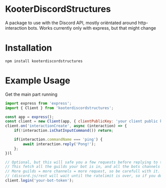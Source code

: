 # KooterDiscordStructures

A package to use with the Discord API, mostly oriëntated around http-interaction bots. Works currently only with express, but that might change

# Installation

```
npm install kooterdiscordstructures
```

# Example Usage

Get the main part running

```js
import express from 'express';
import { Client } from 'kooterdiscordstructures';

const app = express();
const client = new Client(app, { clientPublicKey: 'your client public key', route: 'the route where discord sends the interaction to' });
client.on('interactionCreate', async (interaction) => {
    if(!interaction.isChatInputCommand()) return;

    if(interaction.commandName === 'ping') {
        await interaction.reply('Pong!');
    };
})l

// Optional, but this will safe you a few requests before replying to the interaction.
// This fetch all the guilds your bot is in, and all the bots channels
// More guilds = more channels = more request, so be carefull with it.
// (discord.js/rest will wait until the ratelimit is over, so if you do do it, startup might take a while)
client.login('your-bot-token');
```
